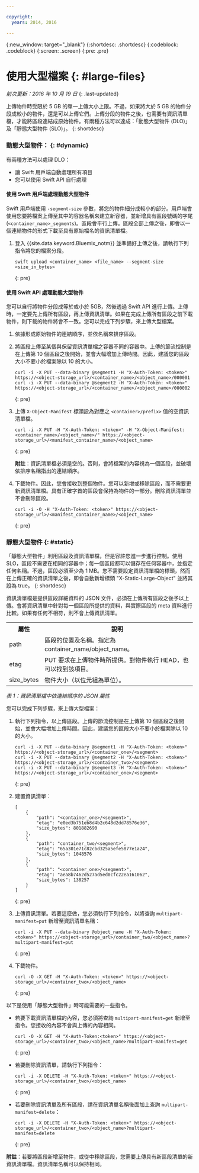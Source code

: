 ```yaml
---

copyright:
  years: 2014, 2016

---
```

{:new_window: target="_blank"}
{:shortdesc: .shortdesc}
{:codeblock: .codeblock}
{:screen: .screen}
{:pre: .pre}


# 使用大型檔案 {: #large-files}
*前次更新：2016 年 10 月 19 日*
{: .last-updated}

上傳物件時受限於 5 GB 的單一上傳大小上限。不過，如果將大於 5 GB 的物件分段成較小的物件，還是可以上傳它們。上傳分段的物件之後，也需要有資訊清單檔，才能將區段連結成原始物件。有兩種方法可以達成：「動態大型物件 (DLO)」及「靜態大型物件 (SLO)」。
{: shortdesc}

### 動態大型物件： {: #dynamic}

有兩種方法可以處理 DLO：
  * 讓 Swift 用戶端自動處理所有項目
  * 您可以使用 Swift API 自行處理

#### 使用 Swift 用戶端處理動態大型物件

Swift 用戶端使用 `-segment-size` 參數，將您的物件細分成較小的部分。用戶端會使用您要將檔案上傳至其中的容器名稱來建立新容器，並新增具有區段號碼的字尾 (`<container_name>_segments`)。區段會平行上傳。區段全部上傳之後，即會以一個連結物件的形式下載至具有原始檔名的資訊清單檔。

1. 登入 {{site.data.keyword.Bluemix_notm}} 並準備好上傳之後，請執行下列指令將您的檔案分段。

    ```
    swift upload <container_name> <file_name> --segment-size <size_in_bytes>
    ```
    {: pre}

#### 使用 Swift API 處理動態大型物件

您可以自行將物件分段成等於或小於 5GB，然後透過 Swift API 進行上傳。上傳時，一定要先上傳所有區段，再上傳資訊清單。如果在完成上傳所有區段之前下載物件，則下載的物件將會不一致。您可以完成下列步驟，來上傳大型檔案。

1. 依據形成原始物件的連結順序，並依名稱來排序區段。
2. 將區段上傳至某個與保留資訊清單檔之容器不同的容器中。上傳的節流控制是在上傳第 10 個區段之後開始，並會大幅增加上傳時間。因此，建議您的區段大小不要小於檔案除以 10 的大小。

    ```
    curl -i -X PUT --data-binary @segment1 -H "X-Auth-Token: <token>" https://<object-storage_url>/<container_name>/<object_name>/000001
    curl -i -X PUT --data-binary @segment2 -H "X-Auth-Token: <token>" https://<object-storage_url>/<container_name>/<object_name>/000002
    ```
    {: pre}
    
3. 上傳 `X-Object-Manifest` 標頭設為對應之 `<container>/prefix>` 值的空資訊清單檔。

    ```
    curl -i -X PUT -H "X-Auth-Token: <token>" -H "X-Object-Manifest: <container_name>/<object_name>/" https://<object-storage_url>/<manifest_container_name>/<object_name>
    ```
    {: pre}
    
    **附註**：資訊清單檔必須是空的。否則，會將檔案的內容視為一個區段，並破壞依排序名稱指出的連結順序。
4. 下載物件。因此，您會接收到整個物件。您可以新增或移除區段，而不需要更新資訊清單檔。具有正確字首的區段會保持為物件的一部分。刪除資訊清單並不會刪除區段。

    ```
    curl -i -O -H "X-Auth-Token: <token>" https://<object-storage_url>/<manifest_container_name>/<object_name>
    ```
    {: pre}


### 靜態大型物件 {: #static}

「靜態大型物件」利用區段及資訊清單檔，但是容許您進一步進行控制。使用 SLO，區段不需要在相同的容器中；每一個區段都可以儲存在任何容器中，並指定任何名稱。不過，區段必須至少為 1 MB。您不需要設定資訊清單檔的標頭，然而在上傳正確的資訊清單之後，即會自動新增標頭 "X-Static-Large-Object" 並將其設為 true。
{: shortdesc}

資訊清單檔是提供區段詳細資料的 JSON 文件，必須在上傳所有區段之後予以上傳。會將資訊清單中針對每一個區段所提供的資料，與實際區段的 meta 資料進行比較。如果有任何不相符，則不會上傳資訊清單。

<table>
  <tr>
    <th> 屬性</th>
    <th> 說明</th>
  </tr>
  <tr>
    <td> path </td>
    <td> 區段的位置及名稱。指定為 container_name/object_name。</td>
  </tr>
  <tr>
    <td> etag </td>
    <td> PUT 要求在上傳物件時所提供。對物件執行 HEAD，也可以找到該項目。</td>
  </tr>
  <tr>
    <td> size_bytes </td>
    <td> 物件大小（以位元組為單位）。</td>
  </tr>
</table>

*表 1：資訊清單檔中依連結順序的 JSON 屬性*

您可以完成下列步驟，來上傳大型檔案：

1. 執行下列指令，以上傳區段。上傳的節流控制是在上傳第 10 個區段之後開始，並會大幅增加上傳時間。因此，建議您的區段大小不要小於檔案除以 10 的大小。

    ```
    curl -i -X PUT --data-binary @segment1 -H "X-Auth-Token: <token>" https://<object-storage_url>/<container_one>/<segment>
    curl -i -X PUT --data-binary @segment2 -H "X-Auth-Token: <token>" https://<object-storage_url>/<container_two>/<segment>
    curl -i -X PUT --data-binary @segment3 -H "X-Auth-Token: <token>" https://<object-storage_url>/<container_one>/<segment>
    ```
    {: pre}
    
2. 建置資訊清單：

    ```
    [
        {
            "path": "<container_one>/<segment>",
            "etag": "e0ed3b751eb8d4b2c648d2dd78576e36",
            "size_bytes": 801882690
        },
        {
            "path": "container_two/<segment>",
            "etag": "65a301e71c82cbd325a5efe5877e1a24",
            "size_bytes": 1048576
        },
        {
            "path": "<container_one>/<segment>",
            "etag": "aea8b7462d527ad5ed0cfc22ea161062",
            "size_bytes": 138257
        }
    ]
    ```
    {: pre}
    
3. 上傳資訊清單。若要這麼做，您必須執行下列指令，以將查詢 `multipart-manifest=put` 新增至資訊清單名稱：

    ```
    curl -i -X PUT --data-binary @object_name -H "X-Auth-Token: <token>" https://<object-storage_url>/container_two/<object_name>?multipart-manifest=put
    ```
    {: pre}
    
4. 下載物件。

    ```
    curl -O -X GET -H "X-Auth-Token: <token>" https://<object-storage_url>/<container_two>/<object_name>
    ```
    {: pre}
    
以下是使用「靜態大型物件」時可能需要的一些指令。

* 若要下載資訊清單檔的內容，您必須將查詢 `multipart-manifest=get` 新增至指令。您接收的內容不會與上傳的內容相同。

    ```
    curl -O -X GET -H "X-Auth-Token:<token>" https://<object-storage_url>/<container_two>/<object_name>?multipart-manifest=get
    ```
    {: pre}
    
* 若要刪除資訊清單，請執行下列指令：

    ```
    curl -i -X DELETE -H "X-Auth-Token: <token>" https://<object-storage_url>/<container_two>/<object_name>
    ```
    {: pre}
    
* 若要刪除資訊清單及所有區段，請在資訊清單名稱後面加上查詢 `multipart-manifest=delete`：

    ```
    curl -i -X DELETE -H "X-Auth-Token: <token>" https://<object-storage_url>/<container_two>/<object_name>?multipart-manifest=delete
    ```
    {: pre}

**附註**：若要將區段新增至物件，或從中移除區段，您需要上傳具有新區段清單的新資訊清單檔。資訊清單名稱可以保持相同。
